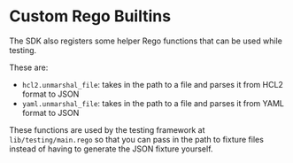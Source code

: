 # Custom Rego Builtins

The SDK also registers some helper Rego functions that can be used while testing.

These are:

* `hcl2.unmarshal_file`: takes in the path to a file and parses it from HCL2 format to JSON
* `yaml.unmarshal_file`: takes in the path to a file and parses it from YAML format to JSON

These functions are used by the testing framework at `lib/testing/main.rego` so that you can pass in the path to fixture files instead of having to generate the JSON fixture yourself.
